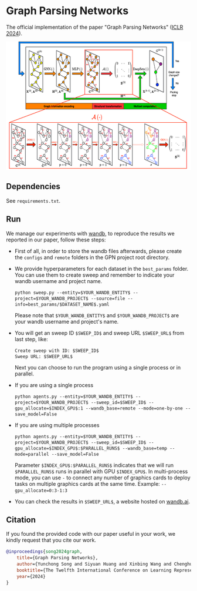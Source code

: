 # Graph Parsing Networks

The official implementation of the paper "Graph Parsing Networks" ([ICLR 2024](https://openreview.net/forum?id=hv3SklibkL)).

<p align="middle">
<img src="pooling_layer.png" height="350">
</p>

## Dependencies

See `requirements.txt`.

## Run

We manage our experiments with [wandb](https://wandb.ai), to reproduce the results we reported in our paper, follow these steps:

- First of all, in order to store the wandb files afterwards, please create the `configs` and `remote` folders in the GPN project root directory.
- We provide hyperparameters for each dataset in the `best_params` folder. You can use them to create sweep and remember to indicate your wandb username and project name.

    ```
    python sweep.py --entity=$YOUR_WANDB_ENTITY$ --project=$YOUR_WANDB_PROJECT$ --source=file --info=best_params/$DATASET_NAME$.yaml
    ```

    Please note that `$YOUR_WANDB_ENTITY$` and `$YOUR_WANDB_PROJECT$` are your wandb username and project's name.

- You will get an sweep ID `$SWEEP_ID$` and sweep URL `$SWEEP_URL$` from last step, like:

    ```
    Create sweep with ID: $SWEEP_ID$
    Sweep URL: $SWEEP_URL$
    ```

    Next you can choose to run the program using a single process or in parallel.

- If you are using a single process

    ```
    python agents.py --entity=$YOUR_WANDB_ENTITY$ --project=$YOUR_WANDB_PROJECT$ --sweep_id=$SWEEP_ID$ --gpu_allocate=$INDEX_GPU$:1 --wandb_base=remote --mode=one-by-one --save_model=False
    ```

- If you are using multiple processes

    ```
    python agents.py --entity=$YOUR_WANDB_ENTITY$ --project=$YOUR_WANDB_PROJECT$ --sweep_id=$SWEEP_ID$ --gpu_allocate=$INDEX_GPU$:$PARALLEL_RUNS$ --wandb_base=temp --mode=parallel --save_model=False
    ```

    Parameter `$INDEX_GPU$:$PARALLEL_RUNS$` indicates that we will run `$PARALLEL_RUNS$` runs in parallel with GPU `$INDEX_GPU$`. In multi-process mode, you can use `-` to connect any number of graphics cards to deploy tasks on multiple graphics cards at the same time. Example: `--gpu_allocate=0:3-1:3`

- You can check the results in `$SWEEP_URL$`, a website hosted on [wandb.ai](https://wandb.ai).

## Citation

If you found the provided code with our paper useful in your work, we kindly request that you cite our work. 

```BibTex
@inproceedings{song2024graph,
    title={Graph Parsing Networks},
    author={Yunchong Song and Siyuan Huang and Xinbing Wang and Chenghu Zhou and Zhouhan Lin},
    booktitle={The Twelfth International Conference on Learning Representations},
    year={2024}
}
```
